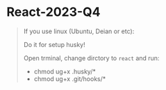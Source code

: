 # React-2023-Q4

> If you use linux (Ubuntu, Deian or etc):
>
> Do it for setup husky!
>
> Open trminal, change dirctory to `react` and run:
>
> - chmod ug+x .husky/\*
> - chmod ug+x .git/hooks/\*

